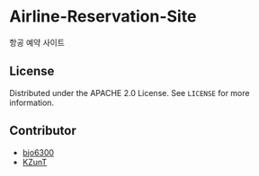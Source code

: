 # Airline-Reservation-Site
항공 예약 사이트


## License

Distributed under the APACHE 2.0 License. See `LICENSE` for more information.

## Contributor
* [bjo6300](https://github.com/bjo6300) <br>
* [KZunT](https://github.com/KZunT)
